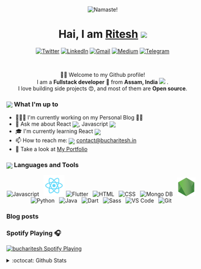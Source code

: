 <div align="center">
    <img src="https://firebasestorage.googleapis.com/v0/b/portfoliov2-2963d.appspot.com/o/githubfinal.png?alt=media&token=e72d24cc-368e-4702-b762-7b214504805b" alt="Namaste!"/>
    <h1>Hai, I am <a href="https://aromalanil.me" target="_blank">Ritesh</a> <img
            src="https://media.giphy.com/media/hvRJCLFzcasrR4ia7z/giphy.gif" width="32"></h1>
    <p>
        <a href="https://twitter.com/bucha_ritesh" target="_blank"><img alt="Twitter"
                src="https://img.shields.io/badge/twitter-%231DA1F2.svg?&style=for-the-badge&logo=twitter&logoColor=white" /></a>
        <a href="https://www.linkedin.com/in/bucharitesh" target="_blank"><img alt="LinkedIn"
                src="https://img.shields.io/badge/linkedin-%230077B5.svg?&style=for-the-badge&logo=linkedin&logoColor=white" /></a>
        <a href="mailto:contact@bucharitesh.in" target="_blank"><img alt="Gmail"
                src="https://img.shields.io/badge/-Gmail-D14836?style=for-the-badge&logo=Gmail&logoColor=white" /></a>
        <a href="https://medium.com/@bucharitesh" target="_blank"><img alt="Medium"
                src="https://img.shields.io/badge/medium-%2312100E.svg?&style=for-the-badge&logo=medium&logoColor=white" /></a>
        <a href="https://t.me/bucharitesh"><img alt="Telegram"
                src="https://img.shields.io/badge/telegram-%232CA5E0.svg?&style=for-the-badge&logo=telegram&logoColor=white"></a>
    </p><br />
    <p>🙏🏻 Welcome to my Github profile!<br />
        I am a <b>Fullstack developer</b> 🚀 from <b>Assam, India</b> <img
            src="https://image.flaticon.com/icons/svg/551/551889.svg" width="14" /> .<br />
        I love building side projects 😍, and most of them are <b>Open source</b>. </p>
</div>

### <img align="center" src="https://emojis.slackmojis.com/emojis/images/1584726375/8272/blob-cool.gif?1584726375" width="28" /> What I'm up to
<ul>
        <li> 👨🏻‍💻 I'm currently working on my Personal Blog ✍🏻</li>
        <li> 💬 Ask me about React <img align="center"
                src="https://emojis.slackmojis.com/emojis/images/1473950148/1161/react.png?1473950148"
                width="16" />, Javascript <img align="center"
                src="https://emojis.slackmojis.com/emojis/images/1450441296/151/javascript.png?1450441296"
                width="16" /></li>
        <li> 🎓 I'm currently learning React <img align="center"
                src="https://emojis.slackmojis.com/emojis/images/1473950148/1161/react.png?1473950148"
                width="16" /></li>
        <li>📫 How to reach me: <img align="center"
                src="https://emojis.slackmojis.com/emojis/images/1450319444/38/gmail.png?1450319444" width="17" />
            <a href="mailto:contact@bucharitesh.in" target="_blank">contact@bucharitesh.in</a></li>
        <li>👀 Take a look at <a href="https://bucharitesh.in/" target="_blank">My Portfolio</a></li>
 </ul>


### <img src="https://emojis.slackmojis.com/emojis/images/1471045863/884/ninja.gif?1471045863" align="center" width="40" /> Languages and Tools

<p align="center">
            <img src="https://upload.wikimedia.org/wikipedia/commons/9/99/Unofficial_JavaScript_logo_2.svg" width="48"
                alt="Javascript" />&nbsp;&nbsp;
            <img src="https://raw.githubusercontent.com/github/explore/80688e429a7d4ef2fca1e82350fe8e3517d3494d/topics/react/react.png"
                alt="React.js" width="55" />
            <img src="https://avatars1.githubusercontent.com/u/14101776?s=200&v=4" alt="Flutter"
                width="48" />&nbsp;&nbsp;
            <img src="https://upload.wikimedia.org/wikipedia/commons/6/61/HTML5_logo_and_wordmark.svg" alt="HTML"
                width="48" />&nbsp;&nbsp;
            <img src="https://upload.wikimedia.org/wikipedia/commons/d/d5/CSS3_logo_and_wordmark.svg" alt="CSS"
                width="35" />&nbsp;&nbsp;
            <img src="https://avatars1.githubusercontent.com/u/45120?s=200&v=4" alt="Mongo DB"
                width="48" />&nbsp;&nbsp;
            <img src="https://raw.githubusercontent.com/github/explore/80688e429a7d4ef2fca1e82350fe8e3517d3494d/topics/nodejs/nodejs.png"
                alt="Node.js" width="48" />&nbsp;&nbsp;
            <img src="https://upload.wikimedia.org/wikipedia/commons/c/c3/Python-logo-notext.svg" alt="Python"
                width="48" />&nbsp;&nbsp;
            <img src="https://cdn.jsdelivr.net/npm/programming-languages-logos@0.0.3/src/java/java_64x64.png" width="48"
                alt="Java" />&nbsp;&nbsp;
            <img src="https://avatars1.githubusercontent.com/u/1609975?s=200&v=4" width="48"
                alt="Dart" />&nbsp;&nbsp;
            <img src="https://upload.wikimedia.org/wikipedia/commons/9/96/Sass_Logo_Color.svg" alt="Sass"
                width="48" />&nbsp;&nbsp;
            <img src="https://upload.wikimedia.org/wikipedia/commons/9/9a/Visual_Studio_Code_1.35_icon.svg" alt="VS Code" width="50" />&nbsp;&nbsp;
            <img src="https://upload.wikimedia.org/wikipedia/commons/3/3f/Git_icon.svg" alt="Git"
                width="48" />&nbsp;&nbsp;
</p>
        
        
### Blog posts
<!-- BLOG-POST-LIST:START -->
<!-- BLOG-POST-LIST:END -->


### Spotify Playing 🎧

[<img src="https://spotify-playingnow-readme.bucharitesh.vercel.app/api/spotify" alt="bucharitesh Spotify Playing" width="350" />](https://open.spotify.com/user/31y2pbdmamx637okjzh4ou2gdmm4)



<div>
        <details>
            <summary>
                :octocat: Github Stats
            </summary>
            <br />
            <p align="center">
                <img height="160" alt="Ritesh's Github Stats"
                    src="https://github-readme-stats.bucharitesh.vercel.app/api?username=bucharitesh&show_icons=true&hide_border=true&theme=algolia&count_private=true" />
                <img alt="Ritesh's Github Stats" height="160"
                    src="https://github-readme-stats.bucharitesh.vercel.app/api/top-langs/?username=bucharitesh&hide=assembly&layout=compact&theme=algolia" />
            </p>
        </details>
</div>

